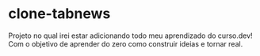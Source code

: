 # clone-tabnews

Projeto no qual irei estar adicionando todo meu aprendizado do curso.dev! Com o objetivo de aprender do zero como construir ideias e tornar real.
